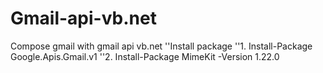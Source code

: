 # Gmail-api-vb.net
Compose gmail  with gmail api vb.net
''Install package
''1. Install-Package Google.Apis.Gmail.v1
''2. Install-Package MimeKit -Version 1.22.0
